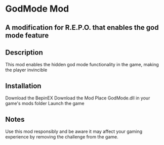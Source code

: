 # GodMode Mod

## A modification for R.E.P.O. that enables the god mode feature

## Description

This mod enables the hidden god mode functionality in the game, making the player invincible

## Installation

Download the BepinEX
Download the Mod
Place GodMode.dll in your game's mods folder
Launch the game

## Notes

Use this mod responsibly and be aware it may affect your gaming experience by removing the challenge from the game.
